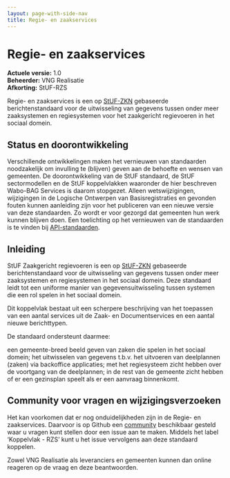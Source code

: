 ```yaml
---
layout: page-with-side-nav
title: Regie- en zaakservices
---
```

# Regie- en zaakservices

**Actuele versie:** 1.0  
**Beheerder:**  VNG Realisatie<br/>
**Afkorting:**  StUF-RZS

Regie- en zaakservices is een op [StUF-ZKN](https://vng-realisatie.github.io/StUF-ZKN/) gebaseerde berichtenstandaard voor de uitwisseling van gegevens tussen onder meer zaaksystemen en regiesystemen voor het zaakgericht regievoeren in het sociaal domein.
	
## Status en doorontwikkeling
Verschillende ontwikkelingen maken het vernieuwen van standaarden noodzakelijk om invulling te (blijven) geven aan de behoefte en wensen van gemeenten. De doorontwikkeling van de StUF standaard, de StUF sectormodellen en de StUF koppelvlakken waaronder de hier beschreven Wabo-BAG Services is daarom stopgezet. Alleen wetswijzigingen, wijzigingen in de Logische Ontwerpen van Basisregistraties en gevonden fouten kunnen aanleiding zijn voor het publiceren van een nieuwe versie van deze standaarden. Zo wordt er voor gezorgd dat gemeenten hun werk kunnen blijven doen. Een toelichting op het vernieuwen van de standaarden is te vinden bij [API-standaarden](https://vng-realisatie.github.io/Standaarden/API-standaarden).

## Inleiding

StUF Zaakgericht regievoeren is een op [StUF-ZKN](https://vng-realisatie.github.io/StUF-ZKN/) gebaseerde berichtenstandaard voor de uitwisseling van gegevens tussen onder meer zaaksystemen en regiesystemen in het sociaal domein. Deze standaard leidt tot een uniforme manier van gegevensuitwisseling tussen systemen die een rol spelen in het sociaal domein.

Dit koppelvlak bestaat uit een scherpere beschrijving van het toepassen van een aantal services uit de Zaak- en Documentservices en een aantal nieuwe berichttypen.

De standaard ondersteunt daarmee:

een gemeente-breed beeld geven van zaken die spelen in het sociaal domein;
het uitwisselen van gegevens t.b.v. het uitvoeren van deelplannen (zaken) via backoffice applicaties;
met het regiesysteem zicht hebben over de voortgang van de deelplannen;
in de rest van de gemeente zicht hebben of er een gezinsplan speelt als er een aanvraag binnenkomt.

## Community voor vragen en wijzigingsverzoeken
Het kan voorkomen dat er nog onduidelijkheden zijn in de Regie- en zaakservices. Daarvoor is op Github een
[community](https://github.com/VNG-Realisatie/StUF-Standaarden/labels/Koppelvlak%20-%20RZS)
beschikbaar gesteld waar u vragen kunt stellen door een issue aan te
maken. Middels het label ‘Koppelvlak - RZS’ kunt u het issue
vervolgens aan deze standaard koppelen.

Zowel VNG Realisatie als leveranciers en gemeenten kunnen dan online
reageren op de vraag en deze beantwoorden.
